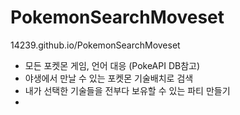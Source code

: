 # Pokemon**S**earch**M**oveset

14239.github.io/PokemonSearchMoveset

- 모든 포켓몬 게임, 언어 대응 (PokeAPI DB참고)
- 야생에서 만날 수 있는 포켓몬 기술배치로 검색
- 내가 선택한 기술들을 전부다 보유할 수 있는 파티 만들기
- 
